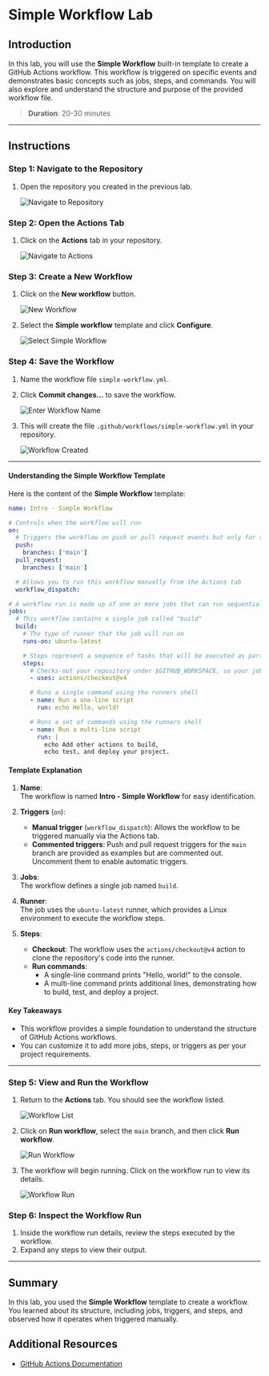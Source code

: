 # Simple Workflow Lab

## Introduction

In this lab, you will use the **Simple Workflow** built-in template to create a GitHub Actions workflow. This workflow is triggered on specific events and demonstrates basic concepts such as jobs, steps, and commands. You will also explore and understand the structure and purpose of the provided workflow file.

> **Duration**: 20-30 minutes

---

## Instructions

### Step 1: Navigate to the Repository

1. Open the repository you created in the previous lab.

   ![Navigate to Repository](../../images/simple-workflow/1.png)

### Step 2: Open the Actions Tab

1. Click on the **Actions** tab in your repository.

   ![Navigate to Actions](../../images/simple-workflow/2.png)

### Step 3: Create a New Workflow

1. Click on the **New workflow** button.

   ![New Workflow](../images/../simple-workflow/3.png)

2. Select the **Simple workflow** template and click **Configure**.

   ![Select Simple Workflow](../../images/simple-workflow/4.png)

### Step 4: Save the Workflow

1. Name the workflow file `simple-workflow.yml`.

2. Click **Commit changes...** to save the workflow.

   ![Enter Workflow Name](../../images/simple-workflow/5.png)

3. This will create the file `.github/workflows/simple-workflow.yml` in your repository.

   ![Workflow Created](../../images/simple-workflow/6.png)

---

#### Understanding the Simple Workflow Template

Here is the content of the **Simple Workflow** template:

```yaml
name: Intro - Simple Workflow

# Controls when the workflow will run
on:
  # Triggers the workflow on push or pull request events but only for the "main" branch
  push:
    branches: ['main']
  pull_request:
    branches: ['main']

  # Allows you to run this workflow manually from the Actions tab
  workflow_dispatch:

# A workflow run is made up of one or more jobs that can run sequentially or in parallel
jobs:
  # This workflow contains a single job called "build"
  build:
    # The type of runner that the job will run on
    runs-on: ubuntu-latest

    # Steps represent a sequence of tasks that will be executed as part of the job
    steps:
      # Checks-out your repository under $GITHUB_WORKSPACE, so your job can access it
      - uses: actions/checkout@v4

      # Runs a single command using the runners shell
      - name: Run a one-line script
        run: echo Hello, world!

      # Runs a set of commands using the runners shell
      - name: Run a multi-line script
        run: |
          echo Add other actions to build,
          echo test, and deploy your project.
```

#### Template Explanation

1. **Name**:  
   The workflow is named **Intro - Simple Workflow** for easy identification.

2. **Triggers** (`on`):

   - **Manual trigger** (`workflow_dispatch`): Allows the workflow to be triggered manually via the Actions tab.
   - **Commented triggers**: Push and pull request triggers for the `main` branch are provided as examples but are commented out. Uncomment them to enable automatic triggers.

3. **Jobs**:  
   The workflow defines a single job named `build`.

4. **Runner**:  
   The job uses the `ubuntu-latest` runner, which provides a Linux environment to execute the workflow steps.

5. **Steps**:
   - **Checkout**: The workflow uses the `actions/checkout@v4` action to clone the repository's code into the runner.
   - **Run commands**:
     - A single-line command prints "Hello, world!" to the console.
     - A multi-line command prints additional lines, demonstrating how to build, test, and deploy a project.

#### Key Takeaways

- This workflow provides a simple foundation to understand the structure of GitHub Actions workflows.
- You can customize it to add more jobs, steps, or triggers as per your project requirements.

---

### Step 5: View and Run the Workflow

1. Return to the **Actions** tab. You should see the workflow listed.

   ![Workflow List](../../images/simple-workflow/7.png)

2. Click on **Run workflow**, select the `main` branch, and then click **Run workflow**.

   ![Run Workflow](../../images/simple-workflow/8.png)

3. The workflow will begin running. Click on the workflow run to view its details.

   ![Workflow Run](../../images/simple-workflow/9.png)

### Step 6: Inspect the Workflow Run

1. Inside the workflow run details, review the steps executed by the workflow.
2. Expand any steps to view their output.

---

## Summary

In this lab, you used the **Simple Workflow** template to create a workflow. You learned about its structure, including jobs, triggers, and steps, and observed how it operates when triggered manually.

## Additional Resources

- [GitHub Actions Documentation](https://docs.github.com/en/actions)
